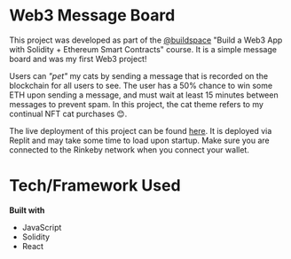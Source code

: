 # Web3 Message Board

This project was developed as part of the [@buildspace]( https://github.com/buildspace ) "Build a Web3 App with Solidity + Ethereum Smart Contracts" course. It is a simple message board and was my first Web3 project!

Users can _"pet"_ my cats by sending a message that is recorded on the blockchain for all users to see. The user has a 50% chance to win some ETH upon sending a message, and must wait at least 15 minutes between messages to prevent spam. In this project, the cat theme refers to my continual NFT cat purchases 😊.

The live deployment of this project can be found [here](https://waveportal-baseline-student.lgingerich.repl.co/). It is deployed via Replit and may take some time to load upon startup. Make sure you are connected to the Rinkeby network when you connect your wallet.

# Tech/Framework Used

**Built with**
* JavaScript
* Solidity
* React
